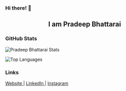 ### Hi there! 👋

<h2 align="center"> I am Pradeep Bhattarai </h2>


### GitHub Stats
![Pradeep Bhattarai Stats](https://github-readme-stats.vercel.app/api?username=pr0d33p&show_icons=true)

![Top Languages](https://github-readme-stats.vercel.app/api/top-langs/?username=pr0d33p)

### Links 
<a href="https://www.pradeepbhattarai.me" target="_blank"> Website </a> | <a href="https://www.linkedin.com/in/prdp/"> LinkedIn </a> | <a href="https://www.instagram.com/__theprdp/"> Instagram </a>
